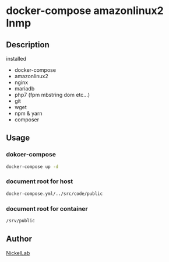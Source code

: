 docker-compose amazonlinux2 lnmp
====

## Description

installed

- docker-compose
- amazonlinux2
- nginx
- mariadb
- php7 (fpm mbstring dom etc...)
- git
- wget
- npm & yarn
- composer

## Usage

### dokcer-compose
```bash
docker-compose up -d
```

### document root for host
```bash
docker-compose.yml/../src/code/public
```

### document root for container
```bash
/srv/public
```

## Author

[NickelLab](https://github.com/NickelLab)